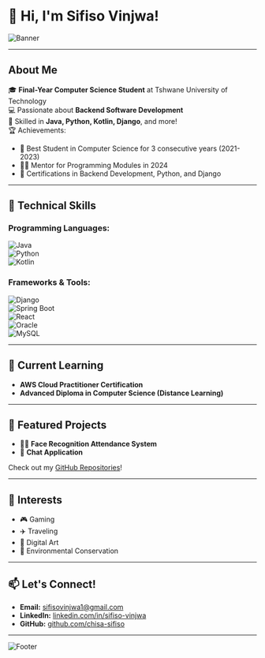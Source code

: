 # 👋 Hi, I'm Sifiso Vinjwa!  

![Banner](https://example.com/your-anime-graphic-banner) <!-- Replace with your own image URL -->

---

## About Me  
🎓 **Final-Year Computer Science Student** at Tshwane University of Technology  
💻 Passionate about **Backend Software Development**  
🌟 Skilled in **Java, Python, Kotlin, Django**, and more!  
🏆 Achievements:  
- 🥇 Best Student in Computer Science for 3 consecutive years (2021-2023)  
- 👨‍🏫 Mentor for Programming Modules in 2024  
- 🏅 Certifications in Backend Development, Python, and Django  

---

## 🔧 Technical Skills  
### Programming Languages:  
![Java](https://img.shields.io/badge/Java-ED8B00?style=for-the-badge&logo=java&logoColor=white)  
![Python](https://img.shields.io/badge/Python-3776AB?style=for-the-badge&logo=python&logoColor=white)  
![Kotlin](https://img.shields.io/badge/Kotlin-0095D5?style=for-the-badge&logo=kotlin&logoColor=white)

### Frameworks & Tools:  
![Django](https://img.shields.io/badge/Django-092E20?style=for-the-badge&logo=django&logoColor=white)  
![Spring Boot](https://img.shields.io/badge/Spring_Boot-6DB33F?style=for-the-badge&logo=spring-boot&logoColor=white)  
![React](https://img.shields.io/badge/React-20232A?style=for-the-badge&logo=react&logoColor=61DAFB)  
![Oracle](https://img.shields.io/badge/Oracle-F80000?style=for-the-badge&logo=oracle&logoColor=white)  
![MySQL](https://img.shields.io/badge/MySQL-4479A1?style=for-the-badge&logo=mysql&logoColor=white)

---

## 🌱 Current Learning  
- **AWS Cloud Practitioner Certification**  
- **Advanced Diploma in Computer Science (Distance Learning)**  

---

## 🌟 Featured Projects  
- 🕵️‍♂️ **Face Recognition Attendance System**  
- 💬 **Chat Application**  

Check out my [GitHub Repositories](https://github.com/chisa-sifiso)!

---

## 🎨 Interests  
- 🎮 Gaming  
- ✈️ Traveling  
- 🎨 Digital Art  
- 🌿 Environmental Conservation  

---

## 📫 Let's Connect!  
- **Email:** [sifisovinjwa1@gmail.com](mailto:sifisovinjwa1@gmail.com)  
- **LinkedIn:** [linkedin.com/in/sifiso-vinjwa](https://linkedin.com/in/sifiso-vinjwa)  
- **GitHub:** [github.com/chisa-sifiso](https://github.com/chisa-sifiso)

---

![Footer](https://example.com/your-anime-themed-footer) <!-- Replace with your image URL -->
